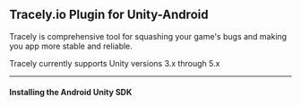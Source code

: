 ## Tracely.io Plugin for Unity-Android
Tracely is comprehensive tool for squashing your game's bugs and making you app more stable and reliable. 

Tracely currently supports Unity versions 3.x through 5.x

***
#### Installing the Android Unity SDK

